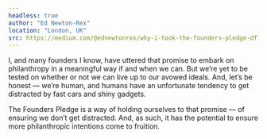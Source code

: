 ```yaml
---
headless: true
author: "Ed Newton-Rex"
location: "London, UK"
src: https://medium.com/@ednewtonrex/why-i-took-the-founders-pledge-df1a99042024
---
```

I, and many founders I know, have uttered that promise to embark on philanthropy in a meaningful way if and when we can. But we’re yet to be tested on whether or not we can live up to our avowed ideals. And, let’s be honest — we’re human, and humans have an unfortunate tendency to get distracted by fast cars and shiny gadgets.

The Founders Pledge is a way of holding ourselves to that promise — of ensuring we don’t get distracted. And, as such, it has the potential to ensure more philanthropic intentions come to fruition.